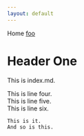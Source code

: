 ```yaml
---
layout: default
---
```


Home [foo](foo.md)

# Header One
This is index.md.

This is line four.  
This is line five.  
This is line six.

    This is it.
    And so is this.

